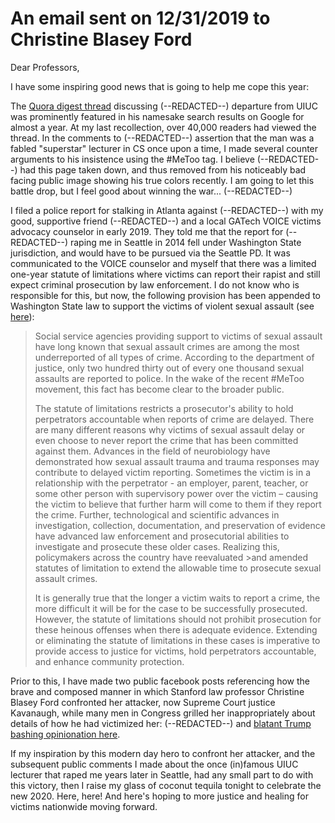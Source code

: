 # An email sent on 12/31/2019 to Christine Blasey Ford

Dear Professors, 

I have some inspiring good news that is going to help me cope this year: 

The [Quora digest thread](https://www.quora.com/Who-is-Jason-Zych-Why-was-he-fired-from-UIUC-years-ago) discussing (--REDACTED--) departure from UIUC was prominently featured in his namesake search results on Google for almost a year. At my last recollection, over 40,000 readers had viewed the thread. In the comments to (--REDACTED--) assertion that the man was a fabled "superstar" lecturer in CS once upon a time, I made several counter arguments to his insistence using the #MeToo tag. I believe (--REDACTED--) had this page taken down, and thus removed from his noticeably bad facing public image showing his true colors recently. I am going to let this battle drop, but I feel good about winning the war... (--REDACTED--)

I filed a police report for stalking in Atlanta against (--REDACTED--) with my good, supportive friend (--REDACTED--) and a local GATech VOICE victims advocacy counselor in early 2019. They told me that the report for (--REDACTED--) raping me in Seattle in 2014 fell under Washington State jurisdiction, and would have to be pursued via the Seattle PD. It was communicated to the VOICE counselor and myself that there was a limited one-year statute of limitations where victims can report their rapist and still expect criminal prosecution by law enforcement. I do not know who is responsible for this, but now, the following provision has been appended to Washington State law to support the victims of violent sexual assault (see [here](https://app.leg.wa.gov/RCW/default.aspx?cite=9A.04.080)):

>Social service agencies providing support to victims of sexual assault have long known that sexual assault crimes are among the most underreported of all types of crime. According to the department of justice, only two hundred thirty out of every one thousand sexual assaults are reported to police. In the wake of the recent #MeToo movement, this fact has become clear to the broader public.
>
>The statute of limitations restricts a prosecutor's ability to hold perpetrators accountable when reports of crime are delayed. There are many different reasons why victims of sexual assault delay or even choose to never report the crime that has been committed against them. Advances in the field of neurobiology have demonstrated how sexual assault trauma and trauma responses may contribute to delayed victim reporting. Sometimes the victim is in a relationship with the perpetrator - an employer, parent, teacher, or some other person with supervisory power over the victim – causing the victim to believe that further harm will come to them if they report the crime. Further, technological and scientific advances in investigation, collection, documentation, and preservation of evidence have advanced law enforcement and prosecutorial abilities to investigate and prosecute these older cases. Realizing this, policymakers across the country have reevaluated >and amended statutes of limitation to extend the allowable time to prosecute sexual assault crimes.
>
>It is generally true that the longer a victim waits to report a crime, the more difficult it will be for the case to be successfully prosecuted. However, the statute of limitations should not prohibit prosecution for these heinous offenses when there is adequate evidence. Extending or eliminating the statute of limitations in these cases is imperative to provide access to justice for victims, hold perpetrators accountable, and enhance community protection.

Prior to this, I have made two public facebook posts referencing how the brave and composed manner in which Stanford law professor Christine Blasey Ford confronted her attacker, now Supreme Court justice Kavanaugh, while many men in Congress grilled her inappropriately about details of how he had victimized her: (--REDACTED--) and [blatant Trump bashing opinionation here](). 

If my inspiration by this modern day hero to confront her attacker, and the subsequent public comments I made about the once (in)famous UIUC lecturer that raped me years later in Seattle, had any small part to do with this victory, then I raise my glass of coconut tequila tonight to celebrate the new 2020. Here, here! And here's hoping to more justice and healing for victims nationwide moving forward.  
